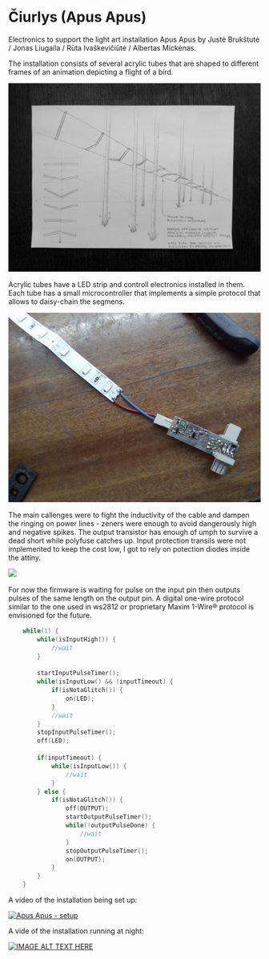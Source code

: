 # Čiurlys (Apus Apus)

Electronics to support the light art installation Apus Apus by Justė Brukštutė / Jonas Liugaila / Rūta Ivaškevičiūtė / Albertas Mickėnas.

The installation consists of several acrylic tubes that are shaped to different frames of an animation 
depicting a flight of a bird.

![](media/concept.jpg)

Acrylic tubes have a LED strip and controll electronics installed in them. Each tube has a small microcontroller that 
implements a simple protocol that allows to daisy-chain the segmens.

![](media/module.jpg)

The main callenges were to fight the inductivity of the cable and dampen the ringing on power lines - zeners were enough 
to avoid dangerously high and negative spikes. The output transistor has enough of umph to survive a dead short while 
polyfuse catches up. Input protection transils were not implemented to keep the cost low, I got to rely on potection diodes
inside the attiny.

![](https://cdn.rawgit.com/Miceuz/ciurlys/master/media/ciurlys.svg)

For now the firmware is waiting for pulse on the input pin then outputs pulses of the same length on the output pin. A
digital one-wire protocol similar to the one used in ws2812 or proprietary Maxim 1-Wire® protocol is envisioned for the future.

```c
	while(1) {
		while(isInputHigh()) {
			//wait
		}

		startInputPulseTimer();
		while(isInputLow() && !inputTimeout) {
			if(isNotaGlitch()) {
				on(LED);
			}
			//wait
		}
		stopInputPulseTimer();
		off(LED);

		if(inputTimeout) {
			while(isInputLow()) {
				//wait
			}
		} else {
			if(isNotaGlitch()) {
				off(OUTPUT);
				startOutputPulseTimer();
				while(!outputPulseDone) {
					//wait
				}
				stopOutputPulseTimer();
				on(OUTPUT);
			}
		}
	}
```

A video of the installation being set up:

[![Apus Apus - setup](http://img.youtube.com/vi/SOXjC1DidxA/0.jpg)](http://www.youtube.com/watch?v=SOXjC1DidxA?rel=0)

A vide of the installation running at night:

[![IMAGE ALT TEXT HERE](http://img.youtube.com/vi/rREeh75hglU/0.jpg)](http://www.youtube.com/watch?v=rREeh75hglU?rel=0)
